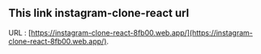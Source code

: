 ## This link instagram-clone-react url
URL : [https://instagram-clone-react-8fb00.web.app/](https://instagram-clone-react-8fb00.web.app/).







